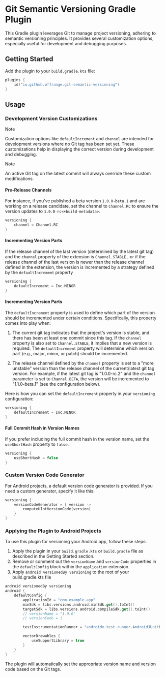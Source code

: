 # Git Semantic Versioning Gradle Plugin

This Gradle plugin leverages Git to manage project versioning, adhering to semantic versioning principles. It provides
several customization options, especially useful for development and debugging purposes.

## Getting Started

Add the plugin to your `build.gradle.kts` file:

```kotlin
plugins {
    id("io.github.offrange.git-semantic-versioning")
}
```

## Usage

### Development Version Customizations

> [!NOTE]
> Customization options like `defaultIncrement` and `channel` are intended for development versions where no Git tag has
> been set yet. These customizations help in displaying the correct version during development and debugging.

> [!NOTE]
> An active Git tag on the latest commit will always override these custom modifications.

#### Pre-Release Channels

For instance, if you've published a beta version `1.0.0-beta.1` and are working on a release candidate, set the channel
to `Channel.RC` to ensure the version updates to `1.0.0-rc<+build-metadata>`.

```kotlin
versioning {
    channel = Channel.RC
}
```

#### Incrementing Version Parts

If the release channel of the last version (determined by the latest git tag) and the `channel` property of the
extension is `Channel.STABLE` , or if the release channel of the last version
is newer than the release channel defined in the extension, the version is incremented by a strategy defined by
the `defaultIncrement` property

```kotlin
versioning {
    defaultIncrement = Inc.MINOR
}
```

#### Incrementing Version Parts

The `defaultIncrement` property is used to define which part of the version should be incremented under certain
conditions. Specifically, this property comes into play when:

1. The current git tag indicates that the project's version is stable, and there has been at least one commit since this
   tag. If the `channel` property is also set to `Channel.STABLE`, it implies that a new version is required.
   The `defaultIncrement` property will determine which version part (e.g., major, minor, or patch) should be
   incremented.

2. The release channel defined by the `channel` property is set to a "more unstable" version than the release channel of
   the current/latest git tag version. For example, if the latest git tag is "1.0.0-rc.2" and the `channel` parameter is
   set to `Channel.BETA`, the version will be incremented to "1.1.0-beta.1" (see the configuration below).

Here is how you can set the `defaultIncrement` property in your `versioning` configuration:

```kotlin
versioning {
    defaultIncrement = Inc.MINOR
}
```

#### Full Commit Hash in Version Names

If you prefer including the full commit hash in the version name, set the `useShortHash` property to `false`.

```kotlin
versioning {
    useShortHash = false
}
```

### Custom Version Code Generator

For Android projects, a default version code generator is provided. If you need a custom generator, specify it like
this:

```kotlin
versioning {
    versionCodeGenerator = { version ->
        computeUIntVersionCode(version)
    }
}
```

### Applying the Plugin to Android Projects

To use this plugin for versioning your Android app, follow these steps:

1. Apply the plugin in your `build.gradle.kts` or `build.gradle` file as described in the Getting Started section.
2. Remove or comment out the `versionName` and `versionCode` properties in the `defaultConfig` block within
   the `application` extension.
3. Apply `android versionedBy versioning` to the root of your build.gradle.kts file

```kotlin
android versionedBy versioning
android {
    defaultConfig {
        applicationId = "com.example.app"
        minSdk = libs.versions.android.minSdk.get().toInt()
        targetSdk = libs.versions.android.compileSdk.get().toInt()
        // versionName = "1.0.0"
        // versionCode = 1

        testInstrumentationRunner = "androidx.test.runner.AndroidJUnitRunner"

        vectorDrawables {
            useSupportLibrary = true
        }
    }
}
```

The plugin will automatically set the appropriate version name and version code based on the Git tags.
